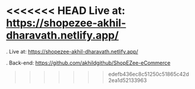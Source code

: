 <<<<<<< HEAD
Live at: https://shopezee-akhil-dharavath.netlify.app/
=======
. Live at: https://shopezee-akhil-dharavath.netlify.app/

. Back-end: https://github.com/akhildgithub/ShopEZee-eCommerce
>>>>>>> edefb436ec8c51250c51865c42d2ea1d52133963

